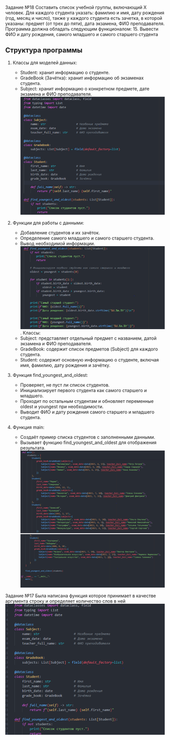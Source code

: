 Задание №18
Составить список учебной группы, включающий Х человек. Для каждого студента указать: фамилию и имя, дату рождения (год, месяц и число), также у каждого студента есть зачетка, в которой указаны: предмет (от трех до пяти), дата экзамена, ФИО преподавателя.
Программа должна обладать следующим функционалом:
15.	Вывести ФИО и дату рождения, самого младшего и самого старшего студента

## Структура программы

1. Классы для моделей данных:
   - Student: хранит информацию о студенте.
   - GradeBook (Зачётка): хранит информацию об экзаменах студента.
   - Subject: хранит информацию о конкретном предмете, дате экзамена и ФИО преподавателя.
![alt text](img/image-1.png)
2. Функции для работы с данными:
   - Добавление студентов и их зачёток.
   - Определение самого младшего и самого старшего студента.
   - Вывод необходимой информации.
![alt text](img/image-2.png)
. Классы:
   - Subject: представляет отдельный предмет с названием, датой экзамена и ФИО преподавателя.
   - GradeBook: содержит список предметов (Subject) для каждого студента.
   - Student: содержит основную информацию о студенте, включая имя, фамилию, дату рождения и зачётку.

2. Функция find_youngest_and_oldest:
   - Проверяет, не пуст ли список студентов.
   - Инициализирует первого студента как самого старшего и младшего.
   - Проходит по остальным студентам и обновляет переменные oldest и youngest при необходимости.
   - Выводит ФИО и дату рождения самого старшего и младшего студента.

3. Функция main:
   - Создаёт пример списка студентов с заполненными данными.
   - Вызывает функцию find_youngest_and_oldest для отображения результата.
   ![alt text](img/image-3.png)
   ![alt text](img/image-4.png)
   

Задание №17
Была написана функция которое принимает в качестве аргумента строку и определяет количество слов в ней
![alt text](img/image.png)